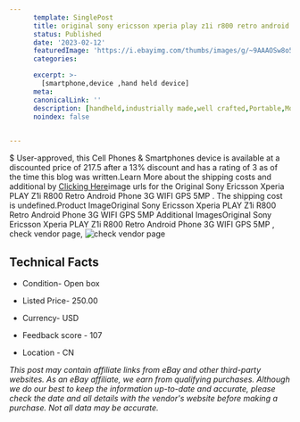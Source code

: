 ```yaml
---
      template: SinglePost
      title: original sony ericsson xperia play z1i r800 retro android phone 3g wifi gps 5mp 
      status: Published
      date: '2023-02-12'
      featuredImage: 'https://i.ebayimg.com/thumbs/images/g/~9AAAOSw8o5fOxZa/s-l225.jpg'
      categories: 

      excerpt: >-
        [smartphone,device ,hand held device]
      meta:
      canonicalLink: ''
      description: [handheld,industrially made,well crafted,Portable,Mobile,Compact,Convenient,Lightweight,Maneuverable,Man-portable,Miniature,Carriable,Hand-held,Light,Holdable,Transportable,Mobile device,Pocket-sized,On-the-go,Wireless,Cordless,Compact size,Convenient size, smartphone,device ,hand held device]
      noindex: false

        
---
```

$
    User-approved, this Cell Phones & Smartphones device is available at a discounted price of 217.5 after a 13% discount and has a rating of 3 as of the time this blog was written.Learn More about the shipping costs and additional by [Clicking Here](https://www.ebay.com/itm/324795915767?hash=item4b9f585df7%3Ag%3A%7E9AAAOSw8o5fOxZa&mkevt=1&mkcid=1&mkrid=711-53200-19255-0&campid=%253CePNCampaignId%253E&customid=%253CreferenceId%253E&toolid=10049)image urls for the Original Sony Ericsson Xperia PLAY Z1i R800 Retro Android Phone 3G WIFI GPS 5MP . The shipping cost is undefined.Product ImageOriginal Sony Ericsson Xperia PLAY Z1i R800 Retro Android Phone 3G WIFI GPS 5MP Additional ImagesOriginal Sony Ericsson Xperia PLAY Z1i R800 Retro Android Phone 3G WIFI GPS 5MP , check vendor page, ![check vendor page](https://origin-galleryplus.ebayimg.com/ws/web/324795915767_2_0_1/225x225.jpg,https://origin-galleryplus.ebayimg.com/ws/web/324795915767_3_0_1/225x225.jpg,https://origin-galleryplus.ebayimg.com/ws/web/324795915767_4_0_1/225x225.jpg,https://origin-galleryplus.ebayimg.com/ws/web/324795915767_5_0_1/225x225.jpg,https://origin-galleryplus.ebayimg.com/ws/web/324795915767_6_0_1/225x225.jpg,https://origin-galleryplus.ebayimg.com/ws/web/324795915767_7_0_1/225x225.jpg)
    
    

 ## Technical Facts 



     
      

 - Condition- Open box 


      

 - Listed Price- 250.00 


      

 - Currency- USD 


      

 - Feedback score - 107 


      

 - Location - CN 


      
      

 *_This post may contain affiliate links from eBay and other third-party websites. As an eBay affiliate, we earn from qualifying purchases. Although we do our best to keep the information up-to-date and accurate, please check the date and all details with the vendor's website before making a purchase. Not all data may be accurate._*



    
    
    
    
    